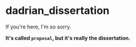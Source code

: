 # dadrian_dissertation

If you're here, I'm so sorry.

**It's called `proposal`, but it's really the dissertation.**
